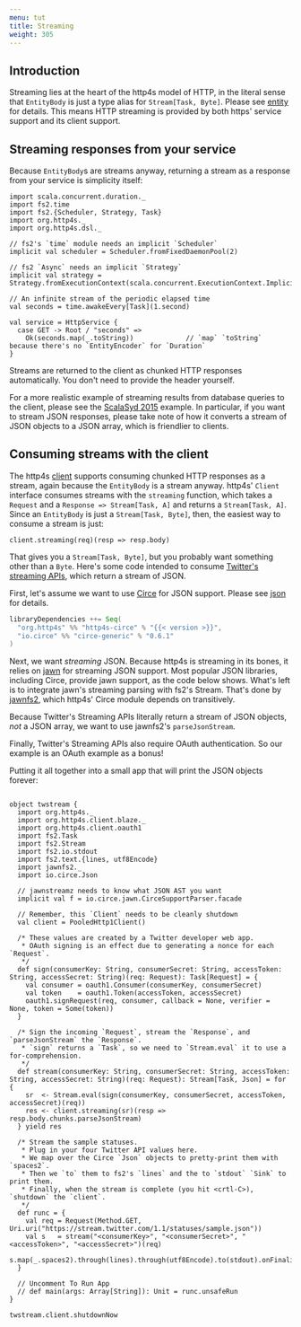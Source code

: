 ```yaml
---
menu: tut
title: Streaming
weight: 305
---
```


## Introduction

Streaming lies at the heart of the http4s model of HTTP, in the literal sense that `EntityBody`
is just a type alias for `Stream[Task, Byte]`. Please see [entity] for details. This means
HTTP streaming is provided by both https' service support and its client support.

## Streaming responses from your service

Because `EntityBody`s are streams anyway, returning a stream as a response from your service is
simplicity itself:

```tut:book
import scala.concurrent.duration._
import fs2.time
import fs2.{Scheduler, Strategy, Task}
import org.http4s._
import org.http4s.dsl._

// fs2's `time` module needs an implicit `Scheduler`
implicit val scheduler = Scheduler.fromFixedDaemonPool(2)

// fs2 `Async` needs an implicit `Strategy`
implicit val strategy = Strategy.fromExecutionContext(scala.concurrent.ExecutionContext.Implicits.global)

// An infinite stream of the periodic elapsed time
val seconds = time.awakeEvery[Task](1.second)

val service = HttpService {
  case GET -> Root / "seconds" =>
    Ok(seconds.map(_.toString))             // `map` `toString` because there's no `EntityEncoder` for `Duration`
}
```

Streams are returned to the client as chunked HTTP responses automatically. You don't need to provide the header yourself.

For a more realistic example of streaming results from database queries to the client, please see the
[ScalaSyd 2015] example. In particular, if you want to stream JSON responses, please take note of how
it converts a stream of JSON objects to a JSON array, which is friendlier to clients.

## Consuming streams with the client

The http4s [client] supports consuming chunked HTTP responses as a stream, again because the
`EntityBody` is a stream anyway. http4s' `Client` interface consumes streams with the `streaming`
function, which takes a `Request` and a `Response => Stream[Task, A]` and returns a
`Stream[Task, A]`. Since an `EntityBody` is just a `Stream[Task, Byte]`, then, the easiest way
to consume a stream is just:

```tut:fail
client.streaming(req)(resp => resp.body)
```

That gives you a `Stream[Task, Byte]`, but you probably want something other than a `Byte`.
Here's some code intended to consume [Twitter's streaming APIs], which return a stream of JSON.

First, let's assume we want to use [Circe] for JSON support. Please see [json] for details.

```scala
libraryDependencies ++= Seq(
  "org.http4s" %% "http4s-circe" % "{{< version >}}",
  "io.circe" %% "circe-generic" % "0.6.1"
)
```

Next, we want _streaming_ JSON. Because http4s is streaming in its bones, it relies on [jawn] for
streaming JSON support. Most popular JSON libraries, including Circe, provide jawn support, as
the code below shows. What's left is to integrate jawn's streaming parsing with fs2's Stream.
That's done by [jawnfs2], which http4s' Circe module depends on transitively.

Because Twitter's Streaming APIs literally return a stream of JSON objects, _not_ a JSON array,
we want to use jawnfs2's `parseJsonStream`.

Finally, Twitter's Streaming APIs also require OAuth authentication. So our example is an OAuth
example as a bonus!

Putting it all together into a small app that will print the JSON objects forever:

```tut:book

object twstream {
  import org.http4s._
  import org.http4s.client.blaze._
  import org.http4s.client.oauth1
  import fs2.Task
  import fs2.Stream
  import fs2.io.stdout
  import fs2.text.{lines, utf8Encode}
  import jawnfs2._
  import io.circe.Json

  // jawnstreamz needs to know what JSON AST you want
  implicit val f = io.circe.jawn.CirceSupportParser.facade

  // Remember, this `Client` needs to be cleanly shutdown
  val client = PooledHttp1Client()

  /* These values are created by a Twitter developer web app.
   * OAuth signing is an effect due to generating a nonce for each `Request`.
   */
  def sign(consumerKey: String, consumerSecret: String, accessToken: String, accessSecret: String)(req: Request): Task[Request] = {
    val consumer = oauth1.Consumer(consumerKey, consumerSecret)
    val token    = oauth1.Token(accessToken, accessSecret)
    oauth1.signRequest(req, consumer, callback = None, verifier = None, token = Some(token))
  }

  /* Sign the incoming `Request`, stream the `Response`, and `parseJsonStream` the `Response`.
   * `sign` returns a `Task`, so we need to `Stream.eval` it to use a for-comprehension.
   */
  def stream(consumerKey: String, consumerSecret: String, accessToken: String, accessSecret: String)(req: Request): Stream[Task, Json] = for {
    sr  <- Stream.eval(sign(consumerKey, consumerSecret, accessToken, accessSecret)(req))
    res <- client.streaming(sr)(resp => resp.body.chunks.parseJsonStream)
  } yield res

  /* Stream the sample statuses.
   * Plug in your four Twitter API values here.
   * We map over the Circe `Json` objects to pretty-print them with `spaces2`.
   * Then we `to` them to fs2's `lines` and the to `stdout` `Sink` to print them.
   * Finally, when the stream is complete (you hit <crtl-C>), `shutdown` the `client`.
   */
  def runc = {
    val req = Request(Method.GET, Uri.uri("https://stream.twitter.com/1.1/statuses/sample.json"))
    val s   = stream("<consumerKey>", "<consumerSecret>", "<accessToken>", "<accessSecret>")(req)
    s.map(_.spaces2).through(lines).through(utf8Encode).to(stdout).onFinalize(client.shutdown).run
  }
  
  // Uncomment To Run App
  // def main(args: Array[String]): Unit = runc.unsafeRun 
}
```

```tut:book:invisible
twstream.client.shutdownNow
```

[client]: ../client
[entity]: ../entity
[ScalaSyd 2015]: https://bitbucket.org/da_terry/scalasyd-doobie-http4s
[json]: ../json
[jawn]: https://github.com/non/jawn
[jawnfs2]: https://github.com/rossabaker/jawn-fs2
[Twitter's streaming APIs]: https://dev.twitter.com/streaming/overview
[circe]: https://circe.github.io/circe/
